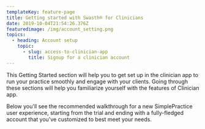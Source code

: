 ```yaml
---
templateKey: feature-page
title: Getting started with Swasth® for Clinicians
date: 2019-10-04T21:54:26.376Z
featuredimage: /img/account_setting.png
topics:
  - heading: Account setup
    topic:
      - slug: access-to-clinician-app
        title: Signup for a clinician account
---
```

This Getting Started section will help you to get set up in the clinician app to run your practice smoothly and engage with your clients. Going through these sections will help you familiarize yourself with the features of Clinician app.

Below you'll see the recommended walkthrough for a new SimplePractice user experience, starting from the trial and ending with a fully-fledged account that you've customized to best meet your needs.
